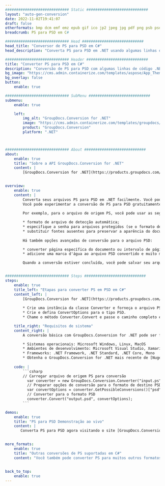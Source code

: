 ```yaml
---
############################# Static ############################
layout: "auto-gen-conversion"
date: 2022-11-02T19:41:07
draft: false
otherformats: bmp dcm emf emz epub gif ico jp2 jpeg jpg pdf png psb psd svg svgz tex tga tif tiff webp wmf wmz xps
breadcrumb: PS para PSD em C#

############################# Head ############################
head_title: "Conversor de PS para PSD em C#"
head_description: "Converta PS para PSD em .NET usando algumas linhas de código. Use a API de conversão de documentos do GroupDocs para converter mais de 160 formatos de arquivo."

############################# Header ############################
title: "Converter PS para PSD em C#"
description: "Conversão de PS para PSD com algumas linhas de código .NET"
bg_image: "https://cms.admin.containerize.com/templates/aspose/App_Themes/V3/images/bg/header1.png"
bg_overlay: false
button:
    enable: true

############################# SubMenu ############################
submenu:
    enable: true

    left:
        img_alt: "GroupDocs.Conversion for .NET"
        image: "https://cms.admin.containerize.com/templates/groupdocs/images/product-logos/90x90-noborder/groupdocs-conversion-net.png"
        product: "GroupDocs.Conversion"
        platform: ".NET"



############################# About ############################
about:
    enable: true
    title: "Sobre a API GroupDocs.Conversion for .NET"
    content: |
        [GroupDocs.Conversion for .NET](https://products.groupdocs.com/conversion/net/) pode ser usado para converter Microsoft Word, Excel, PowerPoint, PDF, Visio e outros formatos. GroupDocs.Conversion é uma API independente que é adequada para sistemas internos e de back-end onde é necessário alto desempenho. Não depende de nenhum software como Microsoft ou Open Office.
    

overview:
    enable: true
    content: |
        Converta seus arquivos PS para PSD em .NET facilmente. Você pode usar apenas algumas linhas de código C# em qualquer plataforma de sua escolha, como - Windows, Linux, macOS.
        Você pode experimentar a conversão de PS para PSD gratuitamente e avaliar a qualidade dos resultados da conversão. Juntamente com cenários de conversão de arquivo simples, você pode tentar opções mais avançadas para carregar o arquivo de origem PS e para salvar o resultado de saída PSD. 
        
        Por exemplo, para o arquivo de origem PS, você pode usar as seguintes opções de carregamento:

        * formato de arquivo de detecção automática;
        * especifique a senha para arquivos protegidos (se o formato de arquivo suportar);
        * substituir fontes ausentes para preservar a aparência do documento.
        
        Há também opções avançadas de conversão para o arquivo PSD:

        * converter página específica do documento ou intervalo de páginas;
        * adicione uma marca d'água ao arquivo PSD convertido e muito mais.

        Quando a conversão estiver concluída, você pode salvar seu arquivo PSD no caminho do arquivo local ou em qualquer armazenamento de terceiros, como FTP, Amazon S3, Google Drive, Dropbox etc. Observe - para converter PS para {{ TO}} não há necessidade de nenhum software adicional instalado - como MS Office, Open Office, Adobe Acrobat Reader etc.


############################# Steps ############################
steps:
    enable: true
    title_left: "Etapas para converter PS em PSD em C#"
    content_left: |
        [GroupDocs.Conversion for .NET](https://products.groupdocs.com/conversion/net/) torna mais fácil para os desenvolvedores converter um arquivo PS para PSD com algumas linhas de código.
        
        * Crie uma instância da classe Converter e forneça o arquivo PS com o caminho completo
        * Crie e defina ConvertOptions para o tipo PSD.
        * Chame o método Converter.Convert e passe o caminho completo e o formato (PSD) como parâmetro

    title_right: "Requisitos de sistema"
    content_right: |
        A conversão básica com GroupDocs.Conversion for .NET pode ser feita em apenas algumas etapas simples. Nossas APIs são suportadas em todas as principais plataformas e sistemas operacionais. Antes de executar o código abaixo, certifique-se de ter os seguintes pré-requisitos instalados em seu sistema.

        * Sistemas operacionais: Microsoft Windows, Linux, MacOS
        * Ambientes de desenvolvimento: Microsoft Visual Studio, Xamarin, MonoDevelop
        * Frameworks: .NET Framework, .NET Standard, .NET Core, Mono
        * Obtenha o GroupDocs.Conversion for .NET mais recente de [Nuget](https://www.nuget.org/packages/groupdocs.conversion)
         
    code: |
        ```csharp    
        // Carregar arquivo de origem PS para conversão
          var converter = new GroupDocs.Conversion.Converter("input.ps");
          // Preparar opções de conversão para o formato de destino PSD
          var convertOptions = converter.GetPossibleConversions()["psd"].ConvertOptions;
          // Converter para o formato PSD
          converter.Convert("output.psd", convertOptions);
        ```

demos:
    enable: true
    title: "PS para PSD Demonstração ao vivo"
    content: |
       Converta PS para PSD agora visitando o site [GroupDocs.Conversion App](https://products.groupdocs.app/conversion/family). A demonstração online tem as seguintes vantagens
          

more_formats:
    enable: true
    title: "Outras conversões de PS suportadas em C#"
    content: "Você também pode converter PS para muitos outros formatos de arquivo. Por favor, veja a lista abaixo."
       
       
back_to_top:
    enable: true
---
```

